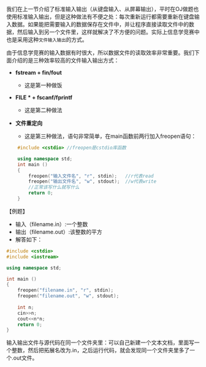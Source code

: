 我们在上一节介绍了标准输入输出（从键盘输入、从屏幕输出），平时在OJ做题也使用标准输入输出，但是这种做法有不便之处：每次重新运行都需要重新在键盘输入数据。如果能把需要输入的数据保存在文件中，并让程序直接读取文件中的数据，然后输入到另一个文件里，这样就解决了不方便的问题。实际上信息学竞赛中也是采用这种`文件输入输出`的方式。  

由于信息学竞赛的输入数据有时很大，所以数据文件的读取效率非常重要。我们下面介绍的是三种效率较高的文件输入输出方式：  

* **fstream + fin/fout**  
	* 这是第一种做饭
* **FILE * + fscanf/fprintf**
	* 这是第二种做法

* **文件重定向**
	* 这是第三种做法，语句非常简单，在main函数前两行加入freopen语句：
```cpp
	#include <cstdio> //freopen是cstdio库函数

	using namespace std;
	int main ()
	{
		freopen("输入文件名", "r", stdin);	//r代表read
		freopen("输出文件名", "w", stdout);	//w代表write
		//正常该写什么就写什么
		return 0;
	}
```
【例题】 
* 输入（filename.in）:一个整数
* 输出（filename.out）:该整数的平方
* 解答如下：
```cpp
#include <cstdio>
#include <iostream>

using namespace std;

int main ()
{
	freopen("filename.in", "r", stdin);
	freopen("filename.out", "w", stdout);
	
	int n;
	cin>>n;
	cout<<n*n;
	return 0;
}
```
输入输出文件与源代码在同一个文件夹里：可以自己新建一个文本文档，里面写一个整数，然后把拓展名改为.in，之后运行代码，就会发现同一个文件夹里多了一个.out文件。

